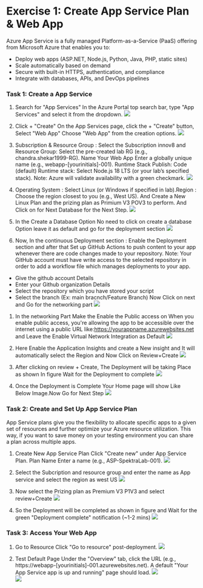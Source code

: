 # Exercise 1: Create App Service Plan & Web App
Azure App Service is a fully managed Platform-as-a-Service (PaaS) offering from Microsoft Azure that enables you to:
- Deploy web apps (ASP.NET, Node.js, Python, Java, PHP, static sites)
- Scale automatically based on demand
- Secure with built-in HTTPS, authentication, and compliance
- Integrate with databases, APIs, and DevOps pipelines

### **Task 1: Create a App Service**
1. Search for "App Services" In the Azure Portal top search bar, type "App Services" and select it from the dropdown.
   ![](Images/22.png)

1. Click + "Create" On the App Services page, click the + "Create" button, Select "Web App" Choose "Web App" from the creation options.
   ![](Images/7.png)  

1. Subscription & Resource Group : Select the Subscription innov8 and Resource Group: Select the pre-created lab RG (e.g., chandra.shekar1999-RG). Name Your Web App Enter a globally unique name (e.g., webapp-[yourinitials]-001). Runtime Stack Publish: Code (default) Runtime stack: Select Node.js 18 LTS (or your lab’s specified stack).
Note: Azure will validate availability with a green checkmark.
   ![](Images/8.png)

1. Operating System : Select Linux (or Windows if specified in lab).Region : Choose the region closest to you (e.g., West US). And Create a New Linux Plan and the prizing plan as Primium V3 POV3 to perform. And Click on for Next Database for the Next Step.
   ![](Images/9.png)
   
1. In the Create a Database Option No need to click on create a database Option leave it as default and go for the deployment section
   ![](Images/10.png)
   

1. Now, In the continuous Deployment section : Enable the Deployment section and after that Set up GitHub Actions to push content to your app whenever there are code changes made to your repository. Note: Your GitHub account must have write access to the selected repository in order to add a workflow file which manages deployments to your app.
- Give the github account Details
- Enter your Github organization Details
- Select the repository which you have stored your script
- Select the branch (Ex: main bracnch/Feature Branch)
Now Click on next and Go for the networking part
   ![](Images/11.png)
  

1. In the networking Part Make the Enable the Public access on When you enable public access, you're allowing the app to be accessible over the internet using a public URL like:https://yourappname.azurewebsites.net and Leave the Enable Virtual Network Integration as Default
   ![](Images/12.png)

1. Here Enable the Application Insights and create a New insight and It will automatically select the Region and Now Click on Review+Create 
   ![](Images/13.png)

1. After clicking on review + Create, The Deployment will be taking Place as shown In figure Wait for the Deployment to complete
   ![](Images/14.png)

1. Once the Deployment is Complete Your Home page will show Like Below Image.Now Go for Next Step
   ![](Images/15.png)

### **Task 2: Create and Set Up App Service Plan**
App Service plans give you the flexibility to allocate specific apps to a given set of resources and further optimize your Azure resource utilization. This way, if you want to save money on your testing environment you can share a plan across multiple apps.

1. Create New App Service Plan Click "Create new" under App Service Plan. Plan Name Enter a name (e.g., ASP-SpektraLab-001).
   ![](Images/16.png)

1. Select the Subcription and resource group and enter the name as App service and select the region as west US
   ![](Images/17.png)

1. Now select the Prizing plan as Premium V3 P1V3 and select review+Create
   ![](Images/18.png)

1. So the Deployment will be completed as shown in figure and Wait for the green "Deployment complete" notification (~1-2 mins)
   ![](Images/19.png)

### **Task 3: Access Your Web App**
1. Go to Resource Click "Go to resource" post-deployment.
   ![](Images/20.png)

1. Test Default Page Under the "Overview" tab, click the URL (e.g., https://webapp-[yourinitials]-001.azurewebsites.net). A default "Your App Service app is up and running" page should load.
   ![](Images/21.png)  
   ![](Images/22.png)
